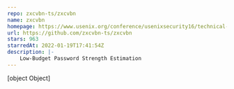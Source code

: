 ```yaml
---
repo: zxcvbn-ts/zxcvbn
name: zxcvbn
homepage: https://www.usenix.org/conference/usenixsecurity16/technical-sessions/presentation/wheeler
url: https://github.com/zxcvbn-ts/zxcvbn
stars: 963
starredAt: 2022-01-19T17:41:54Z
description: |-
    Low-Budget Password Strength Estimation
---
```


[object Object]
